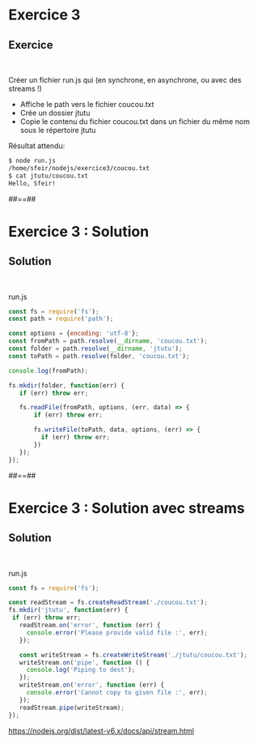 <!-- .slide: class="exercice" -->
# Exercice 3

## Exercice

<br>

Créer un fichier run.js qui (en synchrone, en asynchrone, ou avec des streams !)
* Affiche le path vers le fichier coucou.txt
* Crée un dossier jtutu
* Copie le contenu du fichier coucou.txt dans un fichier du même nom sous le répertoire jtutu

Résultat attendu:
```bash
$ node run.js
/home/sfeir/nodejs/exercice3/coucou.txt
$ cat jtutu/coucou.txt
Hello, Sfeir! 
```

##==##
<!-- .slide: class="exercice" -->
# Exercice 3 : Solution

## Solution

<br>

run.js
```javascript
const fs = require('fs');
const path = require('path');

const options = {encoding: 'utf-8'};
const fromPath = path.resolve(__dirname, 'coucou.txt');
const folder = path.resolve(__dirname, 'jtutu');
const toPath = path.resolve(folder, 'coucou.txt');

console.log(fromPath);

fs.mkdir(folder, function(err) {
   if (err) throw err;

   fs.readFile(fromPath, options, (err, data) => {
       if (err) throw err;

       fs.writeFile(toPath, data, options, (err) => {
         if (err) throw err;
       })
   });
});
```

##==##
<!-- .slide: class="exercice" -->
# Exercice 3 : Solution avec streams

## Solution

<br>

run.js
```javascript
const fs = require('fs');

const readStream = fs.createReadStream('./coucou.txt');
fs.mkdir('jtutu', function(err) {
 if (err) throw err;
   readStream.on('error', function (err) {
     console.error('Please provide valid file :', err);
   });

   const writeStream = fs.createWriteStream('./jtutu/coucou.txt');
   writeStream.on('pipe', function () {
     console.log('Piping to dest');
   });
   writeStream.on('error', function (err) {
     console.error('Cannot copy to given file :', err);
   });
   readStream.pipe(writeStream);
});
```

https://nodejs.org/dist/latest-v6.x/docs/api/stream.html